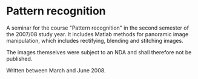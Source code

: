 Pattern recognition
===================

A seminar for the course "Pattern recognition" in the second semester of the 2007/08 study year. It includes Matlab methods for panoramic image manipulation, which includes rectifying, blending and stitching images.

The images themselves were subject to an NDA and shall therefore not be published.

Written between March and June 2008.
